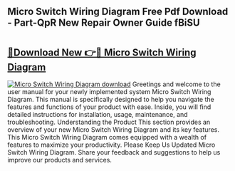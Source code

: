 ## Micro Switch Wiring Diagram Free Pdf Download - Part-QpR New Repair Owner Guide fBiSU

# <h2><a href="http://dftfn08.blite.top/?on=Micro+Switch+Wiring+Diagram">🔗Download New 👉🔴 Micro Switch Wiring Diagram</a></h2>

[![Micro Switch Wiring Diagram download](https://i.imgur.com/lujVjoI.png)](http://dftfn08.blite.top/?on=Micro+Switch+Wiring+Diagram)
Greetings and welcome to the user manual for your newly implemented system Micro Switch Wiring Diagram. This manual is specifically designed to help you navigate the features and functions of your product with ease. Inside, you will find detailed instructions for installation, usage, maintenance, and troubleshooting. Understanding the Product This section provides an overview of your new Micro Switch Wiring Diagram and its key features. This Micro Switch Wiring Diagram comes equipped with a wealth of features to maximize your productivity. Please Keep Us Updated Micro Switch Wiring Diagram. Share your feedback and suggestions to help us improve our products and services.
